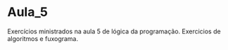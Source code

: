 # Aula_5
Exercícios ministrados na aula 5 de lógica da programação.
Exercicios de algoritmos e fuxograma.
